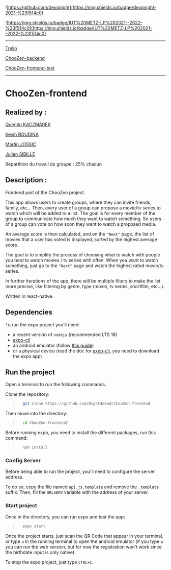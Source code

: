 ![https://github.com/devqnight](https://img.shields.io/badge/devqnight-2021-%23f514c0)

![https://img.shields.io/badge/IUT%20METZ-LP%202021--2022-%23f514c0](https://img.shields.io/badge/IUT%20METZ-LP%202021--2022-%23f514c0)

----
[Trello](https://trello.com/choozen/home)

[ChooZen-backend](https://github.com/Night4dead/ChooZen-backend)

[ChooZen-frontend-test](https://github.com/Night4dead/ChooZen-frontend/tree/main/Documentation/Test%20Documentation)

----

# ChooZen-frontend

## Realized by :

[Quentin KACZMAREK](https://github.com/Night4dead)

[Kevin BOUDINA](https://github.com/kevinBoudina)

[Martin JOSSIC](https://github.com/sibzou)

[Julien SIBILLE](https://github.com/tehjul)

Répartition du travail de groupe : 25% chacun

## Description :

Frontend part of the ChooZen project.

This app allows users to create groups, where they can invite friends, family, etc... 
Then, every user of a group can propose a movie/tv series to watch which will be added to a list. 
The goal is for every member of the group to communicate how much they want to watch something. So users of a group can vote on how soon they want to watch a proposed media.

An average score is then calculated, and on the `"Next"` page, the list of movies that a user has voted is displayed, sorted by the highest average score.

The goal is to simplify the process of choosing what to watch with people you tend to watch movies / tv series with often. When you want to watch something, just go to the `"Next"` page and watch the highest rated movie/tv series.

In further iterations of the app, there will be multiple filters to make the list more precise, like filtering by genre, type (movie, tv series, shortfilm, etc...).

Written in react-native.

## Dependencies

To run the expo project you'll need:
- a recent version of `nodejs` (recommended LTS 16)
- [expo-cli](https://docs.expo.dev/get-started/installation/)
- an android emulator (follow [this guide](https://docs.expo.dev/workflow/android-studio-emulator/))
- or a physical device (read the doc for [expo-cli](https://docs.expo.dev/get-started/installation/), you need to download the expo app)

## Run the project

Open a terminal to run the following commands.

Clone the repository:
> ```bash
>   git clone https://github.com/Night4dead/ChooZen-frontend
>```

Then move into the directory:
>```bash
>   cd ChooZen-frontend/
>```

Before running expo, you need to install the different packages, run this command:
>```bash
>   npm install
>```

### Config Server

Before being able to run the project, you'll need to configure the server address.

To do so, copy the file named `api.js.template` and remove the `.template` suffix. Then, fill the `URLSERV` variable with the address of your server.


### Start project

Once in the directory, you can run expo and test the app:
>```bash
>   expo start
>```

Once the project starts, just scan the QR Code that appear in your terminal, or type `a` in the running terminal to open the android emulator (if you type `w` you can run the web version, but for now the registration won't work since the birthdate input is only native).

To stop the expo project, just type `CTRL+C`.
